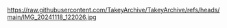 https://raw.githubusercontent.com/TakeyArchive/TakeyArchive/refs/heads/main/IMG_20241118_122026.jpg
